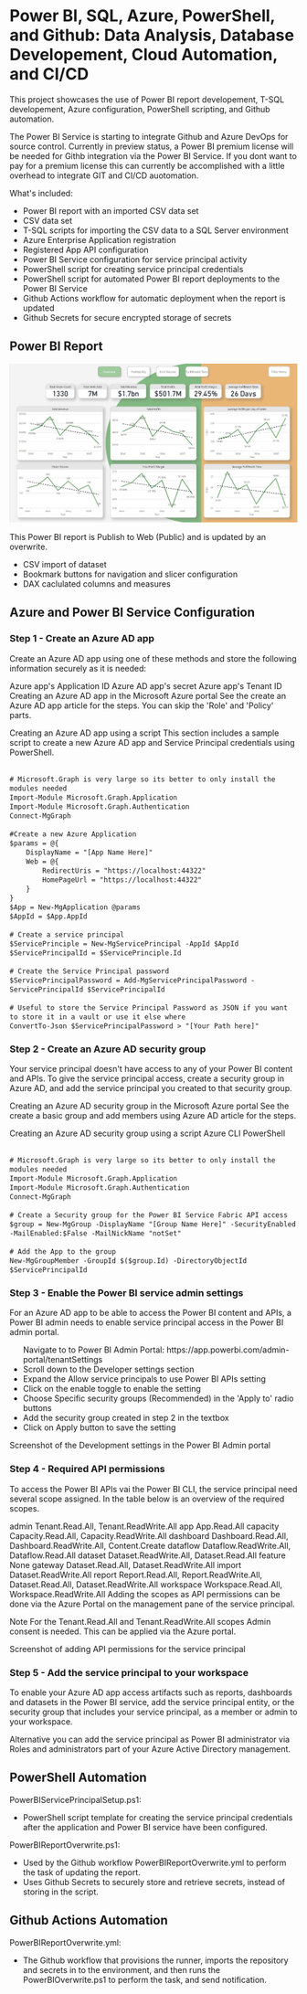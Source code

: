 <h1>Power BI, SQL, Azure, PowerShell, and Github: Data Analysis, Database Developement, Cloud Automation, and CI/CD</h1>

This project showcases the use of Power BI report developement, T-SQL developement, Azure configuration, PowerShell scripting, and Github automation.

The Power BI Service is starting to integrate Github and Azure DevOps for source control. Currently in preview status, a Power BI premium license will be needed for Githb integration via the Power BI Service.
If you dont want to pay for a premium license this can currently be accomplished with a little overhead to integrate GIT and CI/CD auotomation.

What's included:
- Power BI report with an imported CSV data set
- CSV data set
- T-SQL scripts for importing the CSV data to a SQL Server environment
- Azure Enterprise Application registration
- Registered App API configuration
- Power BI Service configuration for service principal activity
- PowerShell script for creating service principal credentials
- PowerShell script for automated Power BI report deployments to the Power BI Service
- Github Actions workflow for automatic deployment when the report is updated
- Github Secrets for secure encrypted storage of secrets

<h2>Power BI Report</h2>
<a href="https://app.powerbi.com/view?r=eyJrIjoiNWY5MDgxMWQtYTM2Zi00YmExLTg5NzktZDhmMTk5YzBjOWQ0IiwidCI6ImYzNmUyMWM1LTU0MjktNDRlNi1hZjlhLTUwOWMzYWEwNzc2MSJ9&pageName=ReportSectionb20cb185ce329cea8bfc"><img src="https://github.com/JFloresTech/PowerBI/blob/main/Europe%20Sales%20Report%20.jpg"></a>

  This Power BI report is Publish to Web (Public) and is updated by an overwrite.
  - CSV import of dataset 
  - Bookmark buttons for navigation and slicer configuration
  - DAX caclulated columns and measures 

<h2>Azure and Power BI Service Configuration</h2>
<h3>Step 1 - Create an Azure AD app</h3>
Create an Azure AD app using one of these methods and store the following information securely as it is needed:

Azure app's Application ID
Azure AD app's secret
Azure app's Tenant ID
Creating an Azure AD app in the Microsoft Azure portal
See the create an Azure AD app article for the steps. You can skip the 'Role' and 'Policy' parts.

Creating an Azure AD app using a script
This section includes a sample script to create a new Azure AD app and Service Principal credentials using PowerShell.

<Pre><code>
# Microsoft.Graph is very large so its better to only install the modules needed
Import-Module Microsoft.Graph.Application
Import-Module Microsoft.Graph.Authentication
Connect-MgGraph

#Create a new Azure Application
$params = @{
    DisplayName = "[App Name Here]"
    Web = @{
        RedirectUris = "https://localhost:44322"
        HomePageUrl = "https://localhost:44322"
    }
}
$App = New-MgApplication @params
$AppId = $App.AppId

# Create a service principal
$ServicePrinciple = New-MgServicePrincipal -AppId $AppId
$ServicePrincipalId = $ServicePrinciple.Id

# Create the Service Principal password
$ServicePrincipalPassword = Add-MgServicePrincipalPassword -ServicePrincipalId $ServicePrincipalId

# Useful to store the Service Principal Password as JSON if you want to store it in a vault or use it else where
ConvertTo-Json $ServicePrincipalPassword > "[Your Path here]"
</code></pre>
<h3>Step 2 - Create an Azure AD security group</h3>
Your service principal doesn't have access to any of your Power BI content and APIs. To give the service principal access, create a security group in Azure AD, and add the service principal you created to that security group.

Creating an Azure AD security group in the Microsoft Azure portal
See the create a basic group and add members using Azure AD article for the steps.

Creating an Azure AD security group using a script
Azure CLI PowerShell
<pre><code>
# Microsoft.Graph is very large so its better to only install the modules needed
Import-Module Microsoft.Graph.Application
Import-Module Microsoft.Graph.Authentication
Connect-MgGraph
  
# Create a Security group for the Power BI Service Fabric API access
$group = New-MgGroup -DisplayName "[Group Name Here]" -SecurityEnabled -MailEnabled:$False -MailNickName "notSet"

# Add the App to the group
New-MgGroupMember -GroupId $($group.Id) -DirectoryObjectId $ServicePrincipalId
</code></pre>
<h3>Step 3 - Enable the Power BI service admin settings</h3>
For an Azure AD app to be able to access the Power BI content and APIs, a Power BI admin needs to enable service principal access in the Power BI admin portal.
<ul>
Navigate to to Power BI Admin Portal: https://app.powerbi.com/admin-portal/tenantSettings
<li>Scroll down to the Developer settings section</li>
<li>Expand the Allow service principals to use Power BI APIs setting</li>
<li>Click on the enable toggle to enable the setting</li>
<li>Choose Specific security groups (Recommended) in the 'Apply to' radio buttons</li>
<li>Add the security group created in step 2 in the textbox</li>
<li>Click on Apply button to save the setting</li>
</ul>
Screenshot of the Development settings in the Power BI Admin portal 

<h3>Step 4 - Required API permissions</h3>
To access the Power BI APIs vai the Power BI CLI, the service principal need several scope assigned. In the table below is an overview of the required scopes.

admin	Tenant.Read.All, Tenant.ReadWrite.All
app	App.Read.All
capacity	Capacity.Read.All, Capacity.ReadWrite.All
dashboard	Dashboard.Read.All, Dashboard.ReadWrite.All, Content.Create
dataflow	Dataflow.ReadWrite.All, Dataflow.Read.All
dataset	Dataset.ReadWrite.All, Dataset.Read.All
feature	None
gateway	Dataset.Read.All, Dataset.ReadWrite.All
import	Dataset.ReadWrite.All
report	Report.Read.All, Report.ReadWrite.All, Dataset.Read.All, Dataset.ReadWrite.All
workspace	Workspace.Read.All, Workspace.ReadWrite.All
Adding the scopes as API permissions can be done via the Azure Portal on the management pane of the service principal.

Note
For the Tenant.Read.All and Tenant.ReadWrite.All scopes Admin consent is needed. This can be applied via the Azure portal.

Screenshot of adding API permissions for the service principal

<h3>Step 5 - Add the service principal to your workspace</h3>
To enable your Azure AD app access artifacts such as reports, dashboards and datasets in the Power BI service, add the service principal entity, or the security group that includes your service principal, as a member or admin to your workspace.

Alternative you can add the service principal as Power BI administrator via Roles and administrators part of your Azure Active Directory management.

<h2>PowerShell Automation</h2>
PowerBIServicePrincipalSetup.ps1:
<ul>
<li>PowerShell script template for creating the service principal credentials after the application and Power BI service have been configured.</li>
</ul>
PowerBIReportOverwrite.ps1:
<ul>
<li>Used by the Github workflow PowerBIReportOverwrite.yml to perform the task of updating the report.</li>
<li>Uses Github Secrets to securely store and retrieve secrets, instead of storing in the script.</li>
</ul>

<h2>Github Actions Automation</h2>
PowerBIReportOverwrite.yml:
<ul>
<li>The Github workflow that provisions the runner, imports the repository and secrets in to the environment, and then runs the PowerBIOverwrite.ps1 to perform the task, and send notification.</li>
</ul>
